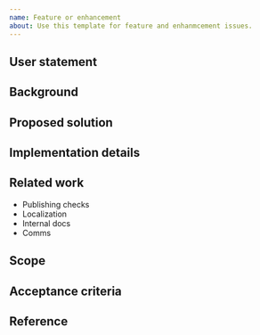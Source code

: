 ```yaml
---
name: Feature or enhancement
about: Use this template for feature and enhanmcement issues.
---
```


## User statement
## Background
## Proposed solution
## Implementation details
## Related work

- Publishing checks
- Localization
- Internal docs
- Comms

## Scope
## Acceptance criteria
## Reference
